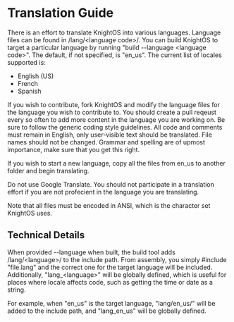 # Translation Guide

There is an effort to translate KnightOS into various languages. Language files can
be found in /lang/\<language code>/. You can build KnightOS to target a particular
language by running "build --language \<language code>". The default, if not specified,
is "en_us". The current list of locales supported is:

* English (US)
* French
* Spanish

If you wish to contribute, fork KnightOS and modify the language files for the language you
wish to contribute to. You should create a pull reqeust every so often to add more content
in the language you are working on. Be sure to follow the generic coding style guidelines.
All code and comments must remain in English, only user-visible text should be translated.
File names should not be changed. Grammar and spelling are of upmost importance, make sure
that you get this right.

If you wish to start a new language, copy all the files from en_us to another folder and
begin translating.

Do not use Google Translate. You should not participate in a translation effort
if you are not profecient in the language you are translating.

Note that all files must be encoded in ANSI, which is the character set KnightOS uses.

## Technical Details

When provided --language when built, the build tool adds /lang/\<language>/ to the include
path. From assembly, you simply \#include "file.lang" and the correct one for the target
language will be included. Additionally, "lang_\<language>" will be globally defined, which
is useful for places where locale affects code, such as getting the time or date as a string.

For example, when "en_us" is the target language, "lang/en_us/" will be added to the include
path, and "lang_en_us" will be globally defined.